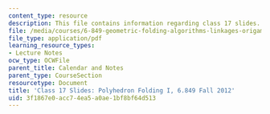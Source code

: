 ```yaml
---
content_type: resource
description: This file contains information regarding class 17 slides.
file: /media/courses/6-849-geometric-folding-algorithms-linkages-origami-polyhedra-fall-2012/3f1867e0acc74ea5a0ae1bf8bf64d513_MIT6_849F12_slidesC17.pdf
file_type: application/pdf
learning_resource_types:
- Lecture Notes
ocw_type: OCWFile
parent_title: Calendar and Notes
parent_type: CourseSection
resourcetype: Document
title: 'Class 17 Slides: Polyhedron Folding I, 6.849 Fall 2012'
uid: 3f1867e0-acc7-4ea5-a0ae-1bf8bf64d513
---
```

